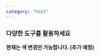```yaml
---
category: "host"
---
```


<div className="text">

### 다양한 도구를 활용하세요

**현재는 색 변경만 가능합니다. (추가 예정)**

</div>
